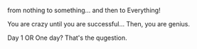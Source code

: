 from nothing to something... and then to Everything!


You are crazy until you are successful... Then, you are genius.

Day 1 OR One day? That's the qugestion.